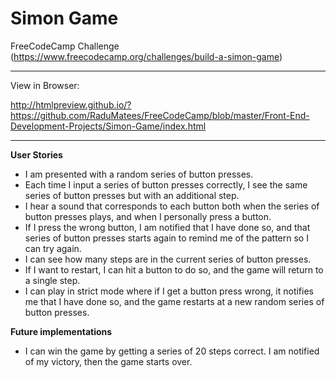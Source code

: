 Simon Game
===

FreeCodeCamp Challenge (https://www.freecodecamp.org/challenges/build-a-simon-game)

---

View in Browser:

http://htmlpreview.github.io/?https://github.com/RaduMatees/FreeCodeCamp/blob/master/Front-End-Development-Projects/Simon-Game/index.html

---

**User Stories**

* I am presented with a random series of button presses.
* Each time I input a series of button presses correctly, I see the same series of button presses but with an additional step.
* I hear a sound that corresponds to each button both when the series of button presses plays, and when I personally press a button.
* If I press the wrong button, I am notified that I have done so, and that series of button presses starts again to remind me of the pattern so I can try again.
* I can see how many steps are in the current series of button presses.
* If I want to restart, I can hit a button to do so, and the game will return to a single step.
*  I can play in strict mode where if I get a button press wrong, it notifies me that I have done so, and the game restarts at a new random series of button presses.

**Future implementations**

* I can win the game by getting a series of 20 steps correct. I am notified of my victory, then the game starts over.
